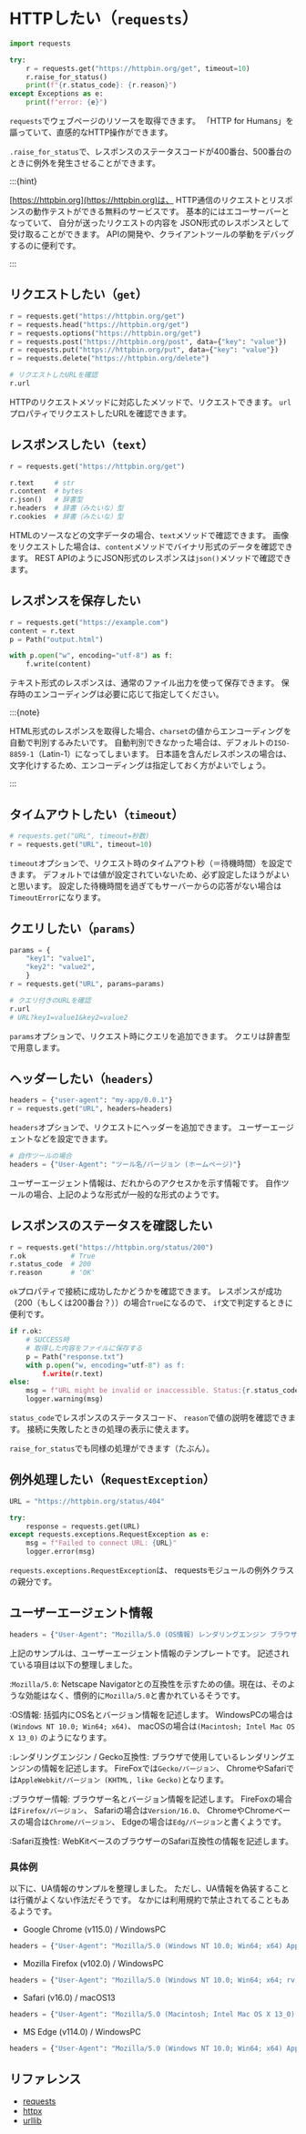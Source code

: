 # HTTPしたい（`requests`）

```python
import requests

try:
    r = requests.get("https://httpbin.org/get", timeout=10)
    r.raise_for_status()
    print(f"{r.status_code}: {r.reason}")
except Exceptions as e:
    print(f"error: {e}")
```

`requests`でウェブページのリソースを取得できます。
「HTTP for Humans」を謳っていて、直感的なHTTP操作ができます。

`.raise_for_status`で、レスポンスのステータスコードが400番台、500番台のときに例外を発生させることができます。

:::{hint}

[https://httpbin.org](https://httpbin.org)は、
HTTP通信のリクエストとリスポンスの動作テストができる無料のサービスです。
基本的にはエコーサーバーとなっていて、
自分が送ったリクエストの内容を
JSON形式のレスポンスとして受け取ることができます。
APIの開発や、クライアントツールの挙動をデバッグするのに便利です。

:::

## リクエストしたい（``get``）

```python
r = requests.get("https://httpbin.org/get")
r = requests.head("https://httpbin.org/get")
r = requests.options("https://httpbin.org/get")
r = requests.post("https://httpbin.org/post", data={"key": "value"})
r = requests.put("https://httpbin.org/put", data={"key": "value"})
r = requests.delete("https://httpbin.org/delete")

# リクエストしたURLを確認
r.url
```

HTTPのリクエストメソッドに対応したメソッドで、リクエストできます。
`url`プロパティでリクエストしたURLを確認できます。

## レスポンスしたい（``text``）

```python
r = requests.get("https://httpbin.org/get")

r.text     # str
r.content  # bytes
r.json()   # 辞書型
r.headers  # 辞書（みたいな）型
r.cookies  # 辞書（みたいな）型
```

HTMLのソースなどの文字データの場合、`text`メソッドで確認できます。
画像をリクエストした場合は、`content`メソッドでバイナリ形式のデータを確認できます。
REST APIのようにJSON形式のレスポンスは`json()`メソッドで確認できます。

## レスポンスを保存したい

```python
r = requests.get("https://example.com")
content = r.text
p = Path("output.html")

with p.open("w", encoding="utf-8") as f:
    f.write(content)
```

テキスト形式のレスポンスは、通常のファイル出力を使って保存できます。
保存時のエンコーディングは必要に応じて指定してください。

:::{note}

HTML形式のレスポンスを取得した場合、`charset`の値からエンコーディングを自動で判別するみたいです。
自動判別できなかった場合は、デフォルトの`ISO-8859-1`（Latin-1）になってしまいます。
日本語を含んだレスポンスの場合は、文字化けするため、エンコーディングは指定しておく方がよいでしょう。

:::

## タイムアウトしたい（`timeout`）

```python
# requests.get("URL", timeout=秒数)
r = requests.get("URL", timeout=10)
```

`timeout`オプションで、リクエスト時のタイムアウト秒（＝待機時間）を設定できます。
デフォルトでは値が設定されていないため、必ず設定したほうがよいと思います。
設定した待機時間を過ぎてもサーバーからの応答がない場合は`TimeoutError`になります。

## クエリしたい（`params`）

```python
params = {
    "key1": "value1",
    "key2": "value2",
    }
r = requests.get("URL", params=params)

# クエリ付きのURLを確認
r.url
# URL?key1=value1&key2=value2
```

`params`オプションで、リクエスト時にクエリを追加できます。
クエリは辞書型で用意します。

## ヘッダーしたい（`headers`）

```python
headers = {"user-agent": "my-app/0.0.1"}
r = requests.get("URL", headers=headers)
```

`headers`オプションで、リクエストにヘッダーを追加できます。
ユーザーエージェントなどを設定できます。

```python
# 自作ツールの場合
headers = {"User-Agent": "ツール名/バージョン (ホームページ)"}
```

ユーザーエージェント情報は、だれからのアクセスかを示す情報です。
自作ツールの場合、上記のような形式が一般的な形式のようです。

## レスポンスのステータスを確認したい

```python
r = requests.get("https://httpbin.org/status/200")
r.ok           # True
r.status_code  # 200
r.reason       # 'OK'
```

`ok`プロパティで接続に成功したかどうかを確認できます。
レスポンスが成功（200（もしくは200番台？））の場合`True`になるので、
`if`文で判定するときに便利です。

```python
if r.ok:
    # SUCCESS時
    # 取得した内容をファイルに保存する
    p = Path("response.txt")
    with p.open("w, encoding="utf-8") as f:
        f.write(r.text)
else:
    msg = f"URL might be invalid or inaccessible. Status:{r.status_code} - {r.reason}"
    logger.warning(msg)
```

`status_code`でレスポンスのステータスコード、
`reason`で値の説明を確認できます。
接続に失敗したときの処理の表示に使えます。

`raise_for_status`でも同様の処理ができます（たぶん）。

## 例外処理したい（``RequestException``）

```python
URL = "https://httpbin.org/status/404"

try:
    response = requests.get(URL)
except requests.exceptions.RequestException as e:
    msg = f"Failed to connect URL: {URL}"
    logger.error(msg)
```

`requests.exceptions.RequestException`は、
requestsモジュールの例外クラスの親分です。

## ユーザーエージェント情報

```python
headers = {"User-Agent": "Mozilla/5.0 (OS情報) レンダリングエンジン ブラウザー名/バージョン Safari互換性/バージョン"}
```

上記のサンプルは、ユーザーエージェント情報のテンプレートです。
記述されている項目は以下の整理しました。

:`Mozilla/5.0`:
Netscape Navigatorとの互換性を示すための値。現在は、そのような効能はなく、慣例的に`Mozilla/5.0`と書かれているそうです。

:OS情報:
括弧内にOS名とバージョン情報を記述します。
WindowsPCの場合は`(Windows NT 10.0; Win64; x64)`、
macOSの場合は`(Macintosh; Intel Mac OS X 13_0)`
のようになります。

:レンダリングエンジン / Gecko互換性:
ブラウザで使用しているレンダリングエンジンの情報を記述します。
FireFoxでは`Gecko/バージョン`、
ChromeやSafariでは`AppleWebkit/バージョン (KHTML, like Gecko)`となります。

:ブラウザー情報:
ブラウザー名とバージョン情報を記述します。
FireFoxの場合は`Firefox/バージョン`、
Safariの場合は`Version/16.0`、
ChromeやChromeベースの場合は`Chrome/バージョン`、
Edgeの場合は`Edg/バージョン`と書くようです。

:Safari互換性:
WebKitベースのブラウザーのSafari互換性の情報を記述します。

### 具体例

以下に、UA情報のサンプルを整理しました。
ただし、UA情報を偽装することは行儀がよくない作法だそうです。
なかには利用規約で禁止されてることもあるようです。

- Google Chrome (v115.0) / WindowsPC

```python
headers = {"User-Agent": "Mozilla/5.0 (Windows NT 10.0; Win64; x64) AppleWebKit/537.36 (KHTML, like Gecko) Chrome/115.0.0.0 Safari/537.36"}
```

-  Mozilla Firefox (v102.0) / WindowsPC

```python
headers = {"User-Agent": "Mozilla/5.0 (Windows NT 10.0; Win64; x64; rv:102.0) Gecko/20100101 Firefox/102.0"}
```

- Safari (v16.0) / macOS13

```python
headers = {"User-Agent": "Mozilla/5.0 (Macintosh; Intel Mac OS X 13_0) AppleWebKit/605.1.15 (KHTML, like Gecko) Version/16.0 Safari/605.1.15"}
```

- MS Edge (v114.0) / WindowsPC

```python
headers = {"User-Agent": "Mozilla/5.0 (Windows NT 10.0; Win64; x64) AppleWebKit/537.36 (KHTML, like Gecko) Chrome/114.0.0.0 Safari/537.36 Edg/114.0.1823.79"}
```

## リファレンス

- [requests](https://requests.readthedocs.io/en/latest/)
- [httpx](https://www.python-httpx.org/)
- [urllib](https://docs.python.org/3/library/urllib.html)
